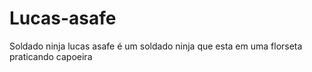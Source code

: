 # Lucas-asafe
Soldado ninja 
lucas asafe é um soldado ninja que esta em uma florseta praticando capoeira 
